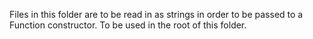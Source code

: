 Files in this folder are to be read in as strings in order to be passed to a Function constructor.
To be used in the root of this folder.
